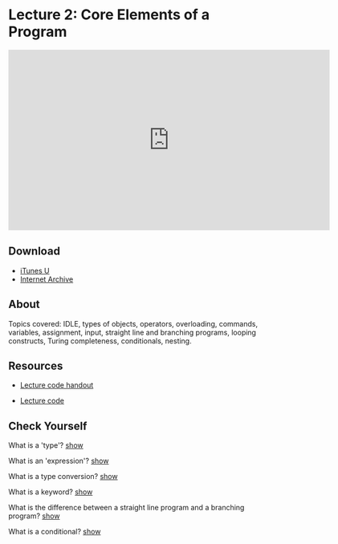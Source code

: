 # Lecture 2: Core Elements of a Program

<iframe width="640" height="360" src="http://www.youtube.com/embed/SLvTCHhu5SE?feature=player_detailpage" frameborder="0" allowfullscreen></iframe>

## Download

- [iTunes U](http://itunes.apple.com/us/itunes-u/lecture-2-core-elements-program/id499270153?i=110101057)
- [Internet Archive](http://www.archive.org/download/MIT6.00SCS11/MIT6_00SCS11_lec02_300k.mp4)

## About

Topics covered: IDLE, types of objects, operators, overloading, commands, variables, assignment, input, straight line and branching programs, looping constructs, Turing completeness, conditionals, nesting.



## Resources

- [Lecture code handout](http://ocw.mit.edu/courses/electrical-engineering-and-computer-science/6-00sc-introduction-to-computer-science-and-programming-spring-2011/unit-1/lecture-2-core-elements-of-a-program/MIT6_00SCS11_lec02.pdf)

- [Lecture code](http://ocw.mit.edu/courses/electrical-engineering-and-computer-science/6-00sc-introduction-to-computer-science-and-programming-spring-2011/unit-1/lecture-2-core-elements-of-a-program/lec02.py)



<script>
function hide(id)
{
    document.getElementById(id).style.display = 'none';
}

function show(id)
{
    document.getElementById(id).style.display = 'block';
}
</script>


## Check Yourself

What is a 'type'?
<a href="#" onclick="show('answer-1'); return false;">show</a><div id="answer-1" style="display: none;">Types are classifications of objects, which is what Python, as an OOP language, deals with. They determine how those objects are dealt with (for example, adding two integers results in an integer, two strings results in a concatenated string, and an integer and a string results in an error).</div>

What is an 'expression'?
<a href="#" onclick="show('answer-2'); return false;">show</a><div id="answer-2" style="display: none;">An expression is composed of objects (or operands) and operators, and can be interpreted into a value.</div>

What is a type conversion?
<a href="#" onclick="show('answer-3'); return false;">show</a><div id="answer-3" style="display: none;">A type conversion turns one type of object into another. For example, applying str to the integer 3 results in the string '3'.</div>

What is a keyword?
<a href="#" onclick="show('answer-4'); return false;">show</a><div id="answer-4" style="display: none;">Keywords are words that have special meanings within a language. Many editors will display them in special colors. These words cannot be used as variables.</div>

What is the difference between a straight line program and a branching program?
<a href="#" onclick="show('answer-5'); return false;">show</a><div id="answer-5" style="display: none;">A straight line program simply goes through and carries out each step. A branching program will do different things depending on conditions set within the program.</div>

What is a conditional?
<a href="#" onclick="show('answer-6'); return false;">show</a><div id="answer-6" style="display: none;">A conditional statement starts with an if statement, and can also include elif and else statements.</div>



